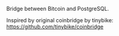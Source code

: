 Bridge between Bitcoin and PostgreSQL.

Inspired by original coinbridge by tinybike: https://github.com/tinybike/coinbridge